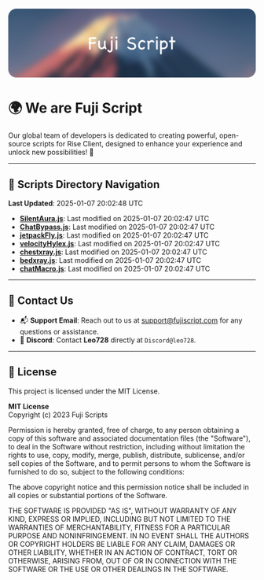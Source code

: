 ![Banner](.github/b.webp)

# 🌍 **We are Fuji Script**

Our global team of developers is dedicated to creating powerful, open-source scripts for Rise Client, designed to enhance your experience and unlock new possibilities! 🌟

---
<!-- SCRIPTS_NAVIGATION_START -->
## 📂 **Scripts Directory Navigation**

**Last Updated**: 2025-01-07 20:02:48 UTC

- **[SilentAura.js](scripts/SilentAura.js)**: Last modified on 2025-01-07 20:02:47 UTC
- **[ChatBypass.js](scripts/ChatBypass.js)**: Last modified on 2025-01-07 20:02:47 UTC
- **[jetpackFly.js](scripts/jetpackFly.js)**: Last modified on 2025-01-07 20:02:47 UTC
- **[velocityHylex.js](scripts/velocityHylex.js)**: Last modified on 2025-01-07 20:02:47 UTC
- **[chestxray.js](scripts/chestxray.js)**: Last modified on 2025-01-07 20:02:47 UTC
- **[bedxray.js](scripts/bedxray.js)**: Last modified on 2025-01-07 20:02:47 UTC
- **[chatMacro.js](scripts/chatMacro.js)**: Last modified on 2025-01-07 20:02:47 UTC

<!-- SCRIPTS_NAVIGATION_END -->

---

## 💬 **Contact Us**  
- 📬 **Support Email**: Reach out to us at [support@fujiscript.com](mailto:support@fujiscript.com) for any questions or assistance.  
- 💬 **Discord**: Contact **Leo728** directly at `Discord@leo728`.

---

## 📜 **License**

This project is licensed under the MIT License.  

**MIT License**  
Copyright (c) 2023 Fuji Scripts  

Permission is hereby granted, free of charge, to any person obtaining a copy of this software and associated documentation files (the "Software"), to deal in the Software without restriction, including without limitation the rights to use, copy, modify, merge, publish, distribute, sublicense, and/or sell copies of the Software, and to permit persons to whom the Software is furnished to do so, subject to the following conditions:  

The above copyright notice and this permission notice shall be included in all copies or substantial portions of the Software.  

THE SOFTWARE IS PROVIDED "AS IS", WITHOUT WARRANTY OF ANY KIND, EXPRESS OR IMPLIED, INCLUDING BUT NOT LIMITED TO THE WARRANTIES OF MERCHANTABILITY, FITNESS FOR A PARTICULAR PURPOSE AND NONINFRINGEMENT. IN NO EVENT SHALL THE AUTHORS OR COPYRIGHT HOLDERS BE LIABLE FOR ANY CLAIM, DAMAGES OR OTHER LIABILITY, WHETHER IN AN ACTION OF CONTRACT, TORT OR OTHERWISE, ARISING FROM, OUT OF OR IN CONNECTION WITH THE SOFTWARE OR THE USE OR OTHER DEALINGS IN THE SOFTWARE.  

